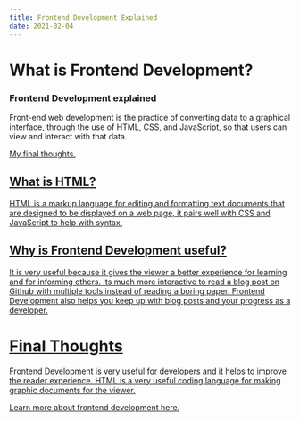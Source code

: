 ```yaml
---
title: Frontend Development Explained
date: 2021-02-04
---
```


# What is Frontend Development?
### Frontend Development explained

Front-end web development is the practice of converting data to a graphical interface, through the use of HTML, CSS, and JavaScript, so that users can view and interact with that data.

<a href="#final_thoughts">My final thoughts.
  
## What is HTML?
HTML is a markup language for editing and formatting text documents that are designed to be displayed on a web page, it pairs well with CSS and JavaScript to help with syntax.

## Why is Frontend Development useful? 
It is very useful because it gives the viewer a better experience for learning and for informing others. Its much more interactive to read a blog post on Github with multiple tools instead of reading a boring paper. Frontend Development also helps you keep up with blog posts and your progress as a developer.

# Final Thoughts
Frontend Development is very useful for developers and it helps to improve the reader experience. HTML is a very useful coding language for making graphic documents for the viewer. 

Learn more about frontend development [here.](https://bootcamps.vanderbilt.edu/coding/online/landing/?s=Google-Unbranded_RFull_&msg_cv_scta=4&msg_cv_stbn=1&msg_cv_fcta=1&fqvar1=3&pkw=%2Bfront%20%2Bend%20%2Bdevelop&pcrid=461594187735&pmt=b&utm_source=google&utm_medium=cpc&utm_campaign=GGL%7CVANDERBILT-UNIVERSITY%7CSEM%7CCODING%7C-%7COFL%7C_RFull_%7CALL%7CNBD-G%7CBMM%7CSecondary%7CGeneral&utm_term=%2Bfront%20%2Bend%20%2Bdevelop&s=google&k=%2Bfront%20%2Bend%20%2Bdevelop&utm_adgroupid=108215465236&utm_locationphysicalms=1026034&utm_matchtype=b&utm_network=g&utm_device=c&utm_content=461594187735&utm_placement=&gclid=EAIaIQobChMIhsq6idnQ7gIVQb2GCh1XIQ51EAAYASAAEgJeePD_BwE&gclsrc=aw.ds)
